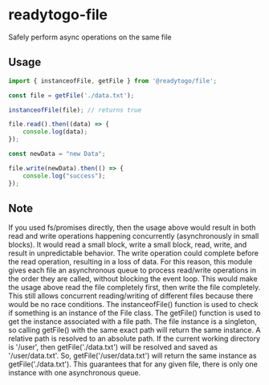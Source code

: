 # readytogo-file
Safely perform async operations on the same file

## Usage

```javascript
import { instanceofFile, getFile } from '@readytogo/file';

const file = getFile('./data.txt');

instanceofFile(file); // returns true

file.read().then((data) => {
	console.log(data);
});

const newData = "new Data";

file.write(newData).then(() => {
	console.log("success");
});
```

## Note
If you used fs/promises directly, then the usage above would result in both read and write operations happening concurrently (asynchronously in small blocks). It would read a small block, write a small block, read, write, and result in unpredictable behavior. The write operation could complete before the read operation, resulting in a loss of data. For this reason, this module gives each file an asynchronous queue to process read/write operations in the order they are called, without blocking the event loop. This would make the usage above read the file completely first, then write the file completely. This still allows concurrent reading/writing of different files because there would be no race conditions. The instanceofFile() function is used to check if something is an instance of the File class. The getFile() function is used to get the instance associated with a file path. The file instance is a singleton, so calling getFile() with the same exact path will return the same instance. A relative path is resolved to an absolute path. If the current working directory is '/user', then getFile('./data.txt') will be resolved and saved as '/user/data.txt'. So, getFile('/user/data.txt') will return the same instance as getFile('./data.txt'). This guarantees that for any given file, there is only one instance with one asynchronous queue.

